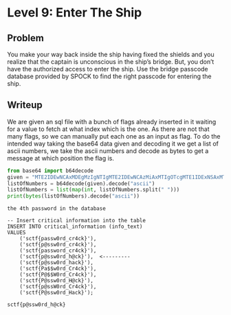 # Level 9: Enter The Ship

## Problem

You make your way back inside the ship having fixed the shields and you realize that the captain is unconscious in the ship’s bridge. But, you don’t have the authorized access to enter the ship. Use the bridge passcode database provided by SPOCK to find the right passcode for entering the ship.

## Writeup

We are given an sql file with a bunch of flags already inserted in it waiting for a value to fetch at what index which is the one. As there are not that many flags, so we can manually put each one as an input as flag. To do the intended way taking the base64 data given and decoding it we get a list of ascii numbers, we take the ascii numbers and decode as bytes to get a message at which position the flag is.

```python
from base64 import b64decode
given = "MTE2IDEwNCAxMDEgMzIgNTIgMTE2IDEwNCAzMiAxMTIgOTcgMTE1IDExNSAxMTkgMTExIDExNCAxMDAgMzIgMTA1IDExMCAzMiAxMTYgMTA0IDEwMSAzMiAxMDAgOTcgMTE2IDk3IDk4IDk3IDExNSAxMDE=".encode("ascii")
listOfNumbers = b64decode(given).decode("ascii")
listOfNumbers = list(map(int, listOfNumbers.split(" ")))
print(bytes(listOfNumbers).decode("ascii"))
```
`the 4th password in the database`
```
-- Insert critical information into the table
INSERT INTO critical_information (info_text)
VALUES 
    ('sctf{passw0rd_cr4ck}'),
    ('sctf{p@ssw0rd_cr4ck}'),
    ('sctf{password_cr4ck}'),
    ('sctf{p@ssw0rd_h@ck}'),  <---------
    ('sctf{p@ssw0rd_hack}'),
    ('sctf{Pa$$w0rd_Cr4ck}'),
    ('sctf{P@$$W0rd_Cr4ck}'),
    ('sctf{P@ssw0rd_H@ck}'),
    ('sctf{p@ssW0rd_Cr4ck}'),
    ('sctf{P@ssw0rd_Hack}');
```

`sctf{p@ssw0rd_h@ck}`